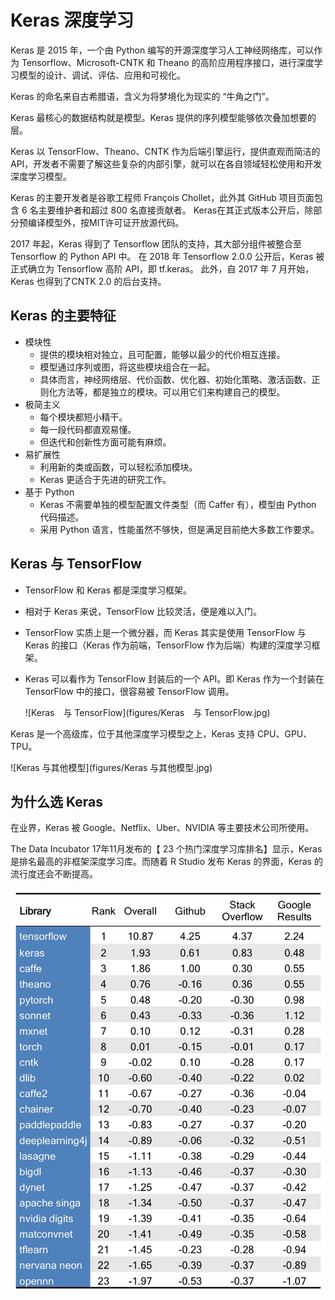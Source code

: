 # Keras 深度学习

Keras 是 2015 年，一个由 Python 编写的开源深度学习人工神经网络库，可以作为 Tensorflow、Microsoft-CNTK 和 Theano 的高阶应用程序接口，进行深度学习模型的设计、调试、评估、应用和可视化。

Keras 的命名来自古希腊语，含义为将梦境化为现实的 “牛角之门”。

Keras 最核心的数据结构就是模型。Keras 提供的序列模型能够依次叠加想要的层。

Keras 以 TensorFlow、Theano、CNTK 作为后端引擎运行，提供直观而简洁的 API，开发者不需要了解这些复杂的内部引擎，就可以在各自领域轻松使用和开发深度学习模型。

Keras 的主要开发者是谷歌工程师 François Chollet，此外其 GitHub 项目页面包含 6 名主要维护者和超过 800 名直接贡献者。
Keras在其正式版本公开后，除部分预编译模型外，按MIT许可证开放源代码。

2017 年起，Keras 得到了 Tensorflow 团队的支持，其大部分组件被整合至 Tensorflow 的 Python API 中。
在 2018 年 Tensorflow 2.0.0 公开后，Keras 被正式确立为 Tensorflow 高阶 API，即 tf.keras。
此外，自 2017 年 7 月开始，Keras 也得到了CNTK 2.0 的后台支持。

## Keras 的主要特征

- 模块性
  - 提供的模块相对独立，且可配置，能够以最少的代价相互连接。
  - 模型通过序列或图，将这些模块组合在一起。
  - 具体而言，神经网络层、代价函数、优化器、初始化策略、激活函数、正则化方法等，都是独立的模块。可以用它们来构建自己的模型。
- 极简主义
  - 每个模块都短小精干。
  - 每一段代码都直观易懂。
  - 但迭代和创新性方面可能有麻烦。
- 易扩展性
  - 利用新的类或函数，可以轻松添加模块。
  - Keras 更适合于先进的研究工作。
- 基于 Python
  - Keras 不需要单独的模型配置文件类型（而 Caffer 有），模型由 Python 代码描述。
  - 采用 Python 语言，性能虽然不够快，但是满足目前绝大多数工作要求。



## Keras 与 TensorFlow

- TensorFlow 和 Keras 都是深度学习框架。

- 相对于 Keras 来说，TensorFlow 比较灵活，便是难以入门。

- TensorFlow 实质上是一个微分器，而 Keras 其实是使用 TensorFlow 与 Keras 的接口（Keras 作为前端，TensorFlow 作为后端）构建的深度学习框架。

- Keras 可以看作为 TensorFlow 封装后的一个 API。即 Keras 作为一个封装在 TensorFlow 中的接口，很容易被 TensorFlow 调用。

  ![Keras　与 TensorFlow](figures/Keras　与 TensorFlow.jpg)

Keras 是一个高级库，位于其他深度学习模型之上，Keras 支持 CPU、GPU、TPU。

![Keras 与其他模型](figures/Keras 与其他模型.jpg)

## 为什么选 Keras

在业界，Keras 被 Google、Netflix、Uber、NVIDIA 等主要技术公司所使用。

The Data Incubator 17年11月发布的【 23 个热门深度学习库排名】显示，Keras 是排名最高的非框架深度学习库。而随着 R Studio 发布 Keras 的界面，Keras 的流行度还会不断提高。

![深度学习库排名_2017](figures/深度学习库排名_2017.jpg)



